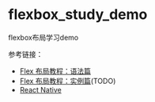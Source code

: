 # flexbox_study_demo
flexbox布局学习demo

参考链接：
- [Flex 布局教程：语法篇](http://www.ruanyifeng.com/blog/2015/07/flex-grammar.html)
- [Flex 布局教程：实例篇](http://www.ruanyifeng.com/blog/2015/07/flex-examples.html)(TODO)
- [React Native](http://item.jd.com/11844102.html)